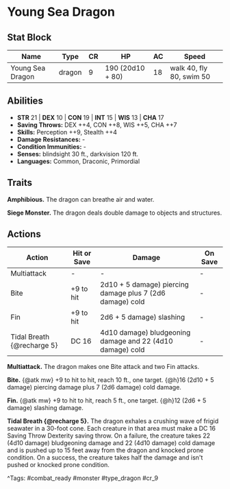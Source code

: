 # Young Sea Dragon

## Stat Block

| Name | Type | CR | HP | AC | Speed |
|------|------|----|----|----|-------|
| Young Sea Dragon | dragon | 9 | 190 (20d10 + 80) | 18 | walk 40, fly 80, swim 50 |

## Abilities

- **STR** 21 | **DEX** 10 | **CON** 19 | **INT** 15 | **WIS** 13 | **CHA** 17
- **Saving Throws:** DEX ++4, CON ++8, WIS ++5, CHA ++7  
- **Skills:** Perception ++9, Stealth ++4  
- **Damage Resistances:** -  
- **Condition Immunities:** -  
- **Senses:** blindsight 30 ft., darkvision 120 ft.  
- **Languages:** Common, Draconic, Primordial

## Traits

**Amphibious.** The dragon can breathe air and water.

**Siege Monster.** The dragon deals double damage to objects and structures.


## Actions

| Action | Hit or Save | Damage | On Save |
|--------|--------------|--------|----------|
| Multiattack | - | - | - |
| Bite | +9 to hit | 2d10 + 5 damage) piercing damage plus 7 (2d6 damage) cold | - |
| Fin | +9 to hit | 2d6 + 5 damage) slashing | - |
| Tidal Breath {@recharge 5} | DC 16 | 4d10 damage) bludgeoning damage and 22 (4d10 damage) cold | - |

**Multiattack.** The dragon makes one Bite attack and two Fin attacks.

**Bite.** {@atk mw} +9 to hit to hit, reach 10 ft., one target. {@h}16 (2d10 + 5 damage) piercing damage plus 7 (2d6 damage) cold damage.

**Fin.** {@atk mw} +9 to hit to hit, reach 5 ft., one target. {@h}12 (2d6 + 5 damage) slashing damage.

**Tidal Breath {@recharge 5}.** The dragon exhales a crushing wave of frigid seawater in a 30-foot cone. Each creature in that area must make a DC 16 Saving Throw Dexterity saving throw. On a failure, the creature takes 22 (4d10 damage) bludgeoning damage and 22 (4d10 damage) cold damage and is pushed up to 15 feet away from the dragon and knocked prone condition. On a success, the creature takes half the damage and isn't pushed or knocked prone condition.


^Tags: #combat_ready #monster #type_dragon #cr_9